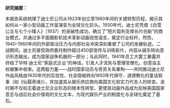 **研究摘要：**

本报告系统梳理了迪士尼公司从1923年创立至1960年间的关键转型历程，揭示其如何从一家小型动画工作室演变为全球文化巨头。1930年代，迪士尼凭借《白雪公主与七个小矮人》（1937）的突破性成功，确立了“短片盈利支撑长片创新”的商业模式，并通过多平面摄影机技术革新动画视觉语言，奠定行业标杆。然而，1940–1960年间的外部政治压力与内部社会冲突深刻重塑了公司的发展轨迹。二战期间，迪士尼接受政府委托制作超过450部宣传与训练影片，内容从娱乐转向意识形态输出，成为国家战争机器的一部分；与此同时，1941年员工大罢工暴露并终结了华特·迪士尼“家庭式企业”的神话，引发人才流失与管理官僚化，创意自主权被集中收束。这两股力量——战时国家动员与劳资关系重构——共同推动迪士尼作品风格由1930年代的实验性、社会隐喻转向1950年代保守、道德教化的童话叙事（如《仙履奇缘》），并加速其从娱乐供应商向美国文化软实力代言人的转变。该时期不仅标志着迪士尼企业形态的根本性转型，更使其动画作品成为反映美国国家意志与战后社会价值观的文化文本，为现代娱乐产业的制度化与全球化奠定了基石。